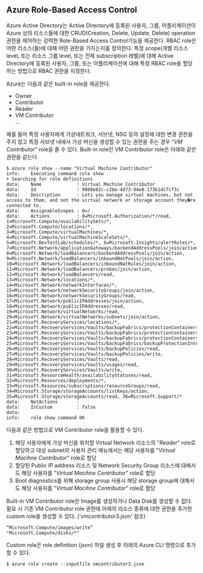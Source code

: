 ## Azure Role-Based Access Control

Azure Active Directory는 Active Directory에 등록된 사용자, 그룹, 어플리케이션이 Azure 상의 리소스들에 대한 CRUD(Creation, Delete, Update, Delete) operation 권한을 제어하는 강력한 Role-Based Access Control기능을 제공한다. 
RBAC role은 어떤 리소스(들)에 대해 어떤 권한을 가지는지를 정의한다. 
특정 scope(개별 리소스 level, 또는 리소스 그룹 level, 또는 전체 subscription 레벨)에 대해 Active Directory에 등록된 사용자, 그룹, 또는 어플리케이션에 대해 특정 RBAC role을 할당하는 방법으로 RBAC 권한을 지정한다. 

Azure는 다음과 같은 built-in role을 제공한다. 
- Owner
- Contributor
- Reader
- VM Contributor  
...

예를 들어 특정 사용자에게 가상네트워크, 서브넷, NSG 등의 설정에 대한 변경 권한을 주지 않고 특정 서브넷 내에서 가상 머신을 생성할 수 있는 권한을 주는 경우 "*VM Contributor*" role을 줄 수 있다. 
Built-in role인 VM Contributor role은 아래와 같은 권한을 같는다.  

    $ azure role show --name "Virtual Machine Contributor"
    info:    Executing command role show
    + Searching for role definitions
    data:    Name             : Virtual Machine Contributor
    data:    Id               : 9980e02c-c2be-4d73-94e8-173b1dc7cf3c
    data:    Description      : Lets you manage virtual machines, but not access to them, and not the virtual network or storage account they�re connected to.
    data:    AssignableScopes : 0=/
    data:    Actions          : 0=Microsoft.Authorization/*/read, 1=Microsoft.Compute/availabilitySets/*, 2=Microsoft.Compute/locations/*, 3=Microsoft.Compute/virtualMachines/*, 4=Microsoft.Compute/virtualMachineScaleSets/*, 5=Microsoft.DevTestLab/schedules/*, 6=Microsoft.Insights/alertRules/*, 7=Microsoft.Network/applicationGateways/backendAddressPools/join/action, 8=Microsoft.Network/loadBalancers/backendAddressPools/join/action, 9=Microsoft.Network/loadBalancers/inboundNatPools/join/action, 10=Microsoft.Network/loadBalancers/inboundNatRules/join/action, 11=Microsoft.Network/loadBalancers/probes/join/action, 12=Microsoft.Network/loadBalancers/read, 13=Microsoft.Network/locations/*, 14=Microsoft.Network/networkInterfaces/*, 15=Microsoft.Network/networkSecurityGroups/join/action, 16=Microsoft.Network/networkSecurityGroups/read, 17=Microsoft.Network/publicIPAddresses/join/action, 18=Microsoft.Network/publicIPAddresses/read, 19=Microsoft.Network/virtualNetworks/read, 20=Microsoft.Network/virtualNetworks/subnets/join/action, 21=Microsoft.RecoveryServices/locations/*, 22=Microsoft.RecoveryServices/Vaults/backupFabrics/protectionContainers/protectedItems/*/read, 23=Microsoft.RecoveryServices/Vaults/backupFabrics/protectionContainers/protectedItems/read, 24=Microsoft.RecoveryServices/Vaults/backupFabrics/protectionContainers/protectedItems/write, 25=Microsoft.RecoveryServices/Vaults/backupFabrics/backupProtectionIntent/write, 26=Microsoft.RecoveryServices/Vaults/backupPolicies/read, 27=Microsoft.RecoveryServices/Vaults/backupPolicies/write, 28=Microsoft.RecoveryServices/Vaults/read, 29=Microsoft.RecoveryServices/Vaults/usages/read, 30=Microsoft.RecoveryServices/Vaults/write, 31=Microsoft.ResourceHealth/availabilityStatuses/read, 32=Microsoft.Resources/deployments/*, 33=Microsoft.Resources/subscriptions/resourceGroups/read, 34=Microsoft.Storage/storageAccounts/listKeys/action, 35=Microsoft.Storage/storageAccounts/read, 36=Microsoft.Support/*
    data:    NotActions       :
    data:    IsCustom         : false
    data:
    info:    role show command OK

다음과 같은 방법으로 VM Contributor role을 활용할 수 있다. 
1. 해당 사용자에게 가상 머신을 위치할 Virtual Network 리소스의 "*Reader*" role로 할당하고 대상 subnet의 사용자 관리 메뉴에서는 해당 사용자를 "*Virtual Macihne Contributor*" role로 할당
2. 할당된 Public IP address 리소스 및 Network Security Group 리소스에 대해서도 해당 사용자를 "*Virtual Macihne Contributor*" role로 할당
3. Boot diagnostics를 위해 storage group 사용시 해당 storage group에 대해서도 해당 사용자를 "*Virtual Macihne Contributor*" role로 할당

Built-in VM Contributor role은 Image를 생성하거나 Data Disk를 생성할 수 없다. 필요 시 기존 VM Contributor role 권한에 아래의 리소스 종류에 대한 권한을 추가한 custom role을 생성할 수 있다. ('vmcontributor3.json' 참조)

    “Microsoft.Compute/images/write”  
    "Microsoft.Compute/disks/*"

Custom role은 role definition (json) 파일 생성 후 아래의 Azure CLI 명령으로 추가할 수 있다.  

    $ azure role create --inputfile vmcontributor3.json
    

